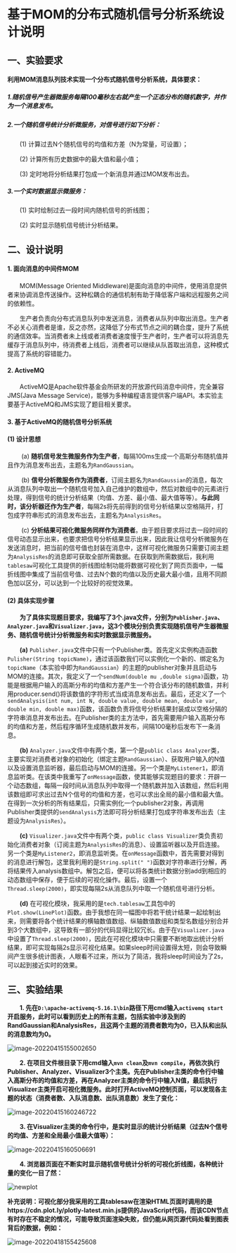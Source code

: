 # 基于MOM的分布式随机信号分析系统设计说明



## 一、实验要求

#### 利用MOM消息队列技术实现一个分布式随机信号分析系统，具体要求：

##### 1.随机信号产生器微服务每隔100毫秒左右就产生一个正态分布的随机数字，并作为一个消息发布。

##### 2.一个随机信号统计分析微服务，对信号进行如下分析：

&emsp;&emsp;(1) 计算过去N个随机信号的均值和方差（N为常量，可设置）；

&emsp;&emsp;(2) 计算所有历史数据中的最大值和最小值；

&emsp;&emsp;(3) 定时地将分析结果打包成一个新消息并通过MOM发布出去。

##### 3.一个实时数据显示微服务：

&emsp;&emsp;(1) 实时绘制过去一段时间内随机信号的折线图；

&emsp;&emsp;(2) 实时显示随机信号统计分析结果。



## 二、设计说明

#### 1. 面向消息的中间件MOM

&emsp;&emsp;MOM(Message Oriented Middleware)是面向消息的中间件，使用消息提供者来协调消息传送操作。这种松耦合的通信机制有助于降低客户端和远程服务之间的依赖性。

&emsp;&emsp;生产者负责向分布式消息队列中发送消息，消费者从队列中取出消息。生产者不必关心消费者是谁，反之亦然，这降低了分布式节点之间的耦合度，提升了系统的通信效率。当消费者未上线或者消费者速度慢于生产者时，生产者可以将消息先缓存于消息队列中，待消费者上线后，消费者可以继续从队首取出消息，这种模式提高了系统的容错能力。

#### 2. ActiveMQ

&emsp;&emsp;ActiveMQ是Apache软件基金会所研发的开放源代码消息中间件，完全兼容JMS(Java Message Service)，能够为多种编程语言提供客户端API。本实验主要基于ActiveMQ和JMS实现了题目相关要求。

#### 3. 基于ActiveMQ的随机信号分析系统

#### (1) 设计思想

&emsp;&emsp; (a) **随机信号发生微服务作为生产者**，每隔100ms生成一个高斯分布随机值并且作为消息发布出去，主题名为`RandGaussian`。

&emsp;&emsp; (b) **信号分析微服务作为消费者**，订阅主题名为`RandGaussian`的消息，每次从消息队列中取出一个随机信号加入自己维护的数组中，然后对数组中的元素进行处理，得到信号的统计分析结果（均值、方差、最小值、最大值等等）。**与此同时，该分析器还作为生产者**，每隔2s将先前得到的信号分析结果以空格隔开，打包成字符串形式的消息发布出去，主题名为`AnalysisRes`。

&emsp;&emsp; (c) **分析结果可视化微服务同样作为消费者**。由于题目要求将过去一段时间的信号动态显示出来，也要求把信号分析结果显示出来，因此我让信号分析微服务在发送消息时，把当前的信号值也封装在消息中，这样可视化微服务只需要订阅主题为`AnalysisRes`的消息即可获取全部所需数据。在获取到所需数据后，我利用`tablesaw`可视化工具提供的折线图绘制功能将数据可视化到了网页页面中，一幅折线图中集成了当前信号值、过去N个数的均值以及历史最大最小值，且用不同颜色加以区分，可以达到一个比较好的视觉效果。

#### (2) 具体实现步骤

&emsp;**&emsp;为了具体实现题目要求，我编写了3个.java文件，分别为`Publisher.java`、`Analyzer.java`和`Visualizer.java`，这3个模块分别负责实现随机信号产生器微服务、随机信号统计分析微服务和实时数据显示微服务。**

&emsp;&emsp;**(a)** `Publisher.java`文件中只有一个Publisher类。首先定义实例构造函数`Pulisher(String topicName)`，通过该函数我们可以实例化一个新的、绑定名为`topicName`（本实验中即为`RandGaussian`）的主题的publisher对象并且启动与MOM的连接。其次，我定义了一个`sendNum(double mu ,double sigma)`函数，功能是根据用户输入的高斯分布的均值和方差产生一个符合该分布的随机数值，并利用producer.send()将该数值的字符形式当成消息发布出去。最后，还定义了一个`sendAnalysis(int num, int N, double value, double mean, double var, double min, double max)`函数，该函数负责将信号分析结果封装成以空格分隔的字符串消息并发布出去。在Publisher类的主方法中，首先需要用户输入高斯分布的均值和方差，然后程序循环生成随机数并发布，间隔100毫秒后发布下一条消息。

&emsp;&emsp;**(b)** `Analyzer.java`文件中有两个类，第一个是`public class Analyzer`类，主要实现对消费者对象的初始化（绑定主题`RandGaussian`）、获取用户输入的N值以及设置消息监听器，最后启动与MOM的连接。另一个类是`MyListener1`，即消息监听类。在该类中我重写了`onMessage`函数，使其能够实现题目的要求：开辟一个动态数组，每隔一段时间从消息队列中取得一个随机数并加入该数组，然后利用该数组即可求出过去N个信号的均值和方差，也可以求出全局的最小值和最大值。在得到一次分析的所有结果后，只需实例化一个publisher2对象，再调用Publisher类提供的`sendAnalysis`方法即可将分析结果打包成字符串发布出去（主题设为`AnalysisRes`）。

&emsp;&emsp;**(c)** `Visualizer.java`文件中有两个类，`public class Visualizer`类负责初始化消费者对象（订阅主题为`AnalysisRes`的消息）、设置监听器以及开启连接。另一个类是`MyListener2`，即消息监听类。在`onMessage`函数中，首先需要对得到的消息进行解包，这里我利用的是`String.split(" ")`函数对字符串进行分解，再将结果传入analysis数组中。解包之后，便可以将各类统计数据分别add到相应的动态数组中保存，便于后续的可视化操作。最后，设置一个`Thread.sleep(2000)`，即实现每隔2s从消息队列中取一个随机信号进行分析。

&emsp;&emsp;**(d)** 在可视化模块，我采用的是`tech.tablesaw`工具包中的`Plot.show(LinePlot)`函数。由于我想在同一幅图中将若干统计结果一起绘制出来，则需要将各个统计结果的横轴数值数组、纵轴数值数组和类型名数组分别合并到3个大数组中，这导致有一部分的代码显得比较冗长。由于在`Visualizer.java`中设置了`Thread.sleep(2000)`，因此在可视化模块中只需要不断地取出统计分析结果，即可实现每隔2s显示可视化结果。如果sleep时间设置得太短，则会导致瞬间产生很多统计图表，人眼看不过来，所以为了简洁，我将sleep时间设为了2s，可以起到接近实时的效果。



## 三、实验结果

**&emsp;&emsp;1. 先在`D:\apache-activemq-5.16.1\bin`路径下用cmd输入`activemq start`开启服务，此时可以看到历史上的所有主题，包括实验中涉及到的RandGaussian和AnalysisRes，且这两个主题的消费者数均为0，已入队和出队的消息数均为0。**

![image-20220415155002650](C:\Users\HP\AppData\Roaming\Typora\typora-user-images\image-20220415155002650.png)

**&emsp;&emsp;2. 在项目文件根目录下用cmd输入`mvn clean`及`mvn compile`，再依次执行Publisher、Analyzer、Visualizer3个主类。先在Publisher主类的命令行中输入高斯分布的均值和方差，再在Analyzer主类的命令行中输入N值，最后执行Visualizer主类开启可视化微服务。此时打开ActiveMQ控制页面，可以发现各主题的状态（消费者数、入队消息数、出队消息数）发生了变化：**

![image-20220415160246722](C:\Users\HP\AppData\Roaming\Typora\typora-user-images\image-20220415160246722.png)

**&emsp;&emsp;3. 在Visualizer主类的命令行中，是实时显示的统计分析结果（过去N个信号的均值、方差和全局最小值最大值等）：**

![image-20220415160506691](C:\Users\HP\AppData\Roaming\Typora\typora-user-images\image-20220415160506691.png)

**&emsp;&emsp;4. 浏览器页面在不断实时显示随机信号统计分析的可视化折线图，各种统计量的变化一目了然：**

![newplot](C:\Users\HP\Desktop\大三下学期\分布式计算[01]—李龙海\第4次作业+19030100075+唐子辰\newplot.png)

**补充说明：可视化部分我采用的工具tablesaw在渲染HTML页面时调用的是https://cdn.plot.ly/plotly-latest.min.js提供的JavaScript代码，而该CDN节点有时存在不稳定的情况，可能导致页面渲染失败，但仍能从网页源代码处看到图表背后的数据，例如：**

![image-20220418155425608](C:\Users\HP\AppData\Roaming\Typora\typora-user-images\image-20220418155425608.png)

